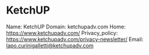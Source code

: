 
# KetchUP

Name: KetchUP
Domain: ketchupadv.com
Home: https://www.ketchupadv.com/
Privacy_policy: https://www.ketchupadv.com/privacy-newsletter/
Email: lapo.curinigalletti@ketchupadv.com
